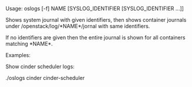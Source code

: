 Usage: oslogs \[-f] NAME \[SYSLOG_IDENTIFIER \[SYSLOG_IDENTIFIER ...]]

Shows system journal with given identifiers, then shows container journals under /openstack/log/\*NAME\*/jornal with same identifiers.

If no identifiers are given then the entire journal is shown for all containers matching \*NAME\*.

Examples:

Show cinder scheduler logs:

./oslogs cinder cinder-scheduler

